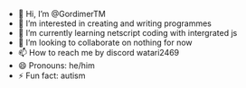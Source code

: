 - 👋 Hi, I’m @GordimerTM
- 👀 I’m interested in creating and writing programmes
- 🌱 I’m currently learning netscript coding with intergrated js
- 💞️ I’m looking to collaborate on nothing for now
- 📫 How to reach me by discord watari2469
- 😄 Pronouns: he/him
- ⚡ Fun fact: autism

<!---
GordimerTM/GordimerTM is a ✨ special ✨ repository because its `README.md` (this file) appears on your GitHub profile.
You can click the Preview link to take a look at your changes.
--->
